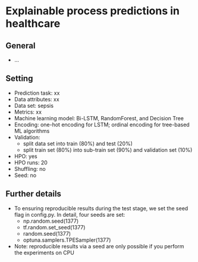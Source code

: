 # Explainable process predictions in healthcare

## General
- ...
 
## Setting
- Prediction task: xx
- Data attributes: xx
- Data set: sepsis
- Metrics: xx
- Machine learning model: Bi-LSTM, RandomForest, and Decision Tree
- Encoding: one-hot encoding for LSTM; ordinal encoding for tree-based ML algorithms
- Validation: 
    - split data set into train (80%) and test (20%) 
    - split train set (80%) into sub-train set (90%) and validation set (10%) 
- HPO: yes
- HPO runs: 20
- Shuffling: no
- Seed: no

## Further details
- To ensuring reproducible results during the test stage, we set the seed flag in config.py. In detail, four seeds are set:
    - np.random.seed(1377)
    - tf.random.set_seed(1377)
    - random.seed(1377)
    - optuna.samplers.TPESampler(1377)
 - Note: reproducible results via a seed are only possible if you perform the experiments on CPU
